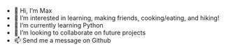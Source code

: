 - 👋 Hi, I’m Max
- 👀 I’m interested in learning, making friends, cooking/eating, and hiking!
- 🌱 I’m currently learning Python
- 💞️ I’m looking to collaborate on future projects 
- 📫 Send me a message on Github

<!---
maxmellman/maxmellman is a ✨ special ✨ repository because its `README.md` (this file) appears on your GitHub profile.
You can click the Preview link to take a look at your changes.
--->
